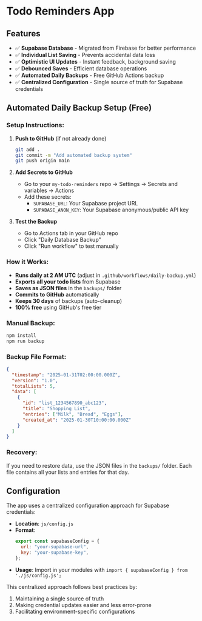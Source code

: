 # Todo Reminders App

## Features

- ✅ **Supabase Database** - Migrated from Firebase for better performance
- ✅ **Individual List Saving** - Prevents accidental data loss
- ✅ **Optimistic UI Updates** - Instant feedback, background saving
- ✅ **Debounced Saves** - Efficient database operations
- ✅ **Automated Daily Backups** - Free GitHub Actions backup
- ✅ **Centralized Configuration** - Single source of truth for Supabase credentials

## Automated Daily Backup Setup (Free)

### Setup Instructions:

1. **Push to GitHub** (if not already done)

   ```bash
   git add .
   git commit -m "Add automated backup system"
   git push origin main
   ```

2. **Add Secrets to GitHub**

   - Go to your `my-todo-reminders` repo → Settings → Secrets and variables → Actions
   - Add these secrets:
     - `SUPABASE_URL`: Your Supabase project URL
     - `SUPABASE_ANON_KEY`: Your Supabase anonymous/public API key

3. **Test the Backup**
   - Go to Actions tab in your GitHub repo
   - Click "Daily Database Backup"
   - Click "Run workflow" to test manually

### How it Works:

- **Runs daily at 2 AM UTC** (adjust in `.github/workflows/daily-backup.yml`)
- **Exports all your todo lists** from Supabase
- **Saves as JSON files** in the `backups/` folder
- **Commits to GitHub** automatically
- **Keeps 30 days** of backups (auto-cleanup)
- **100% free** using GitHub's free tier

### Manual Backup:

```bash
npm install
npm run backup
```

### Backup File Format:

```json
{
  "timestamp": "2025-01-31T02:00:00.000Z",
  "version": "1.0",
  "totalLists": 5,
  "data": [
    {
      "id": "list_1234567890_abc123",
      "title": "Shopping List",
      "entries": ["Milk", "Bread", "Eggs"],
      "created_at": "2025-01-30T10:00:00.000Z"
    }
  ]
}
```

### Recovery:

If you need to restore data, use the JSON files in the `backups/` folder. Each file contains all your lists and entries for that day.

## Configuration

The app uses a centralized configuration approach for Supabase credentials:

- **Location**: `js/config.js`
- **Format**:
  ```javascript
  export const supabaseConfig = {
    url: "your-supabase-url",
    key: "your-supabase-key",
  };
  ```
- **Usage**: Import in your modules with `import { supabaseConfig } from './js/config.js';`

This centralized approach follows best practices by:

1. Maintaining a single source of truth
2. Making credential updates easier and less error-prone
3. Facilitating environment-specific configurations
